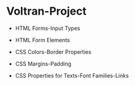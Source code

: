 # Voltran-Project

- HTML Forms-Input Types 

- HTML Form Elements

- CSS Colors-Border Properties

- CSS Margins-Padding

- CSS Properties for Texts-Font Families-Links
